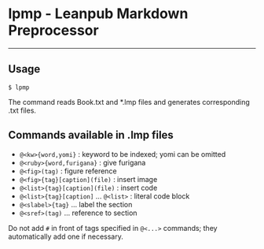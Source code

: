 # lpmp - Leanpub Markdown Preprocessor
--------

## Usage

    $ lpmp

The command reads Book.txt and *.lmp files
and generates corresponding .txt files.

## Commands available in .lmp files

- `@<kw>{word,yomi}` : keyword to be indexed; yomi can be omitted
- `@<ruby>{word,furigana}` : give furigana
- `@<fig>(tag)` : figure reference
- `@<fig>{tag}[caption](file)` : insert image
- `@<list>{tag}[caption](file)` : insert code
- `@<list>{tag}[caption]` ... `@<list>` : literal code block
- `@<slabel>{tag}` ... label the section
- `@<sref>(tag)` ... reference to section

Do not add `#` in front of tags specified in `@<...>` commands;
they automatically add one if necessary.

